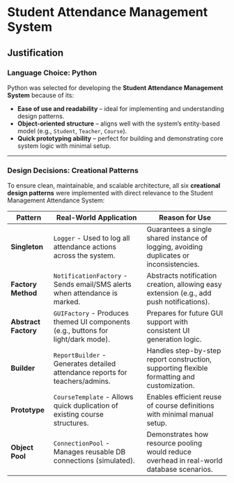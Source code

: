 # Student Attendance Management System

## Justification

### Language Choice: Python

Python was selected for developing the **Student Attendance Management System** because of its:

- **Ease of use and readability** – ideal for implementing and understanding design patterns.
- **Object-oriented structure** – aligns well with the system’s entity-based model (e.g., `Student`, `Teacher`, `Course`).
- **Quick prototyping ability** – perfect for building and demonstrating core system logic with minimal setup.

---

###  Design Decisions: Creational Patterns

To ensure clean, maintainable, and scalable architecture, all six **creational design patterns** were implemented with direct relevance to the Student Management Attendance System:

| Pattern             | Real-World Application                                     | Reason for Use |
|---------------------|------------------------------------------------------------|----------------|
| **Singleton**        | `Logger` - Used to log all attendance actions across the system. | Guarantees a single shared instance of logging, avoiding duplicates or inconsistencies. |
| **Factory Method**   | `NotificationFactory` - Sends email/SMS alerts when attendance is marked. | Abstracts notification creation, allowing easy extension (e.g., add push notifications). |
| **Abstract Factory** | `GUIFactory` - Produces themed UI components (e.g., buttons for light/dark mode). | Prepares for future GUI support with consistent UI generation logic. |
| **Builder**          | `ReportBuilder` - Generates detailed attendance reports for teachers/admins. | Handles step-by-step report construction, supporting flexible formatting and customization. |
| **Prototype**        | `CourseTemplate` - Allows quick duplication of existing course structures. | Enables efficient reuse of course definitions with minimal manual setup. |
| **Object Pool**      | `ConnectionPool` - Manages reusable DB connections (simulated). | Demonstrates how resource pooling would reduce overhead in real-world database scenarios. |

